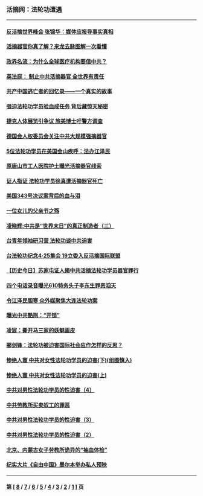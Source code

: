 ### 活摘网：法轮功遭遇
---
#### [反活摘世界峰会 张锦华：媒体应报导事实真相](../../pages/nf5881/n13278502.md?11270430) 
#### [活摘器官你真了解？来龙去脉图解一次看懂](../../pages/nf5881/n13013820.md?11270430) 
#### [政界名流：为什么全球医疗机构要信中共？](../../pages/nf5881/n11945479.md?11270430) 
#### [英法庭： 制止中共活摘器官 全世界有责任](../../pages/nf5881/n11330691.md?11270430) 
#### [共产中国逃亡者的回忆录——一个真实的故事](../../pages/nf5881/n10918649.md?11270430) 
#### [强迫法轮功学员验血成任务 背后藏惊天秘密](../../pages/nf5881/n4252384.md?11270430) 
#### [捷克人体展览引争议 旅美博士吁警方调查](../../pages/nf5881/n9429187.md?11270430) 
#### [德国会人权委员会关注中共大规模强摘器官](../../pages/nf5881/n8418950.md?11270430) 
#### [5位法轮功学员在美国会山疾呼：法办江泽民](../../pages/nf5881/n8101519.md?11270430) 
#### [原唐山市工人医院护士曝光活摘器官线索](../../pages/nf5881/n8076384.md?11270430) 
#### [证人指证 法轮功学员徐真遭活摘器官死亡](../../pages/nf5881/n8042467.md?11270430) 
#### [美国343号决议案背后的血与泪](../../pages/nf5881/n8020684.md?11270430) 
#### [一位女儿的父亲节之殇](../../pages/nf5881/n8014122.md?11270430) 
#### [凌晓辉:中共是“世界末日”的真正制造者（三）](../../pages/nf5881/n4210333.md?11270430) 
#### [台青年领袖研习营 法轮功谈中共迫害](../../pages/nf5881/n4141857.md?11270430) 
#### [台法轮功纪念4‧25集会 19立委入反活摘国际联盟](../../pages/nf5881/n4141821.md?11270430) 
#### [【历史今日】苏家屯证人揭中共活摘法轮功学员器官罪行](../../pages/nf5881/n4135912.md?11270430) 
#### [四个电话录音曝光610特务头子李东生罪恶滔天](../../pages/nf5881/n4040060.md?11270430) 
#### [令江泽民胆寒 众外媒聚焦大连法轮功案](../../pages/nf5881/n3932671.md?11270430) 
#### [曝光中共酷刑：“开锁”](../../pages/nf5881/n3889373.md?11270430) 
#### [凌宸：撕开马三家的妖魅画皮](../../pages/nf5881/n3849369.md?11270430) 
#### [郦剑锋：法轮功被迫害国际社会应作怎样的反思？](../../pages/nf5881/n3824560.md?11270430) 
#### [惨绝人寰 中共对女性法轮功学员的迫害(下)(组图慎入)](../../pages/nf5881/n3816285.md?11270430) 
#### [惨绝人寰 中共对女性法轮功学员的迫害(上)](../../pages/nf5881/n3815374.md?11270430) 
#### [中共对男性法轮功学员的性迫害（4）](../../pages/nf5881/n3769144.md?11270430) 
#### [中共劳教所买卖奴工的罪恶](../../pages/nf5881/n3769378.md?11270430) 
#### [中共对男性法轮功学员的性迫害（3）](../../pages/nf5881/n3768231.md?11270430) 
#### [中共对男性法轮功学员的性迫害（2）](../../pages/nf5881/n3767211.md?11270430) 
#### [北京、内蒙古女子劳教所诡异的“抽血体检”](../../pages/nf5881/n3753158.md?11270430) 
#### [纪实大片《自由中国》墨尔本举办私人预映](../../pages/nf5881/n3743337.md?11270430) 

---
#### 第 [ [8](./8.md?11270430) / [7](./7.md?11270430) / [6](./6.md?11270430) / [5](./5.md?11270430) / [4](./4.md?11270430) / [3](./3.md?11270430) / [2](./2.md?11270430) / [1](./1.md?11270430) ] 页
